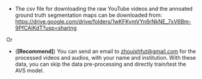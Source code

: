 - The csv file for downloading the raw YouTube videos and the annoated ground truth segmentation maps can be downloaded from:
https://drive.google.com/drive/folders/1wKFKymVYn6rNkNE_7xV6Bm-9PfCAIKdT?usp=sharing

Or

-  (**[Recommend]**) You can send an email to zhoujxhfut@gmail.com for the processed videos and audios, with your name and institution. With these data, you can skip the data pre-processing and directly train/test the AVS model.

